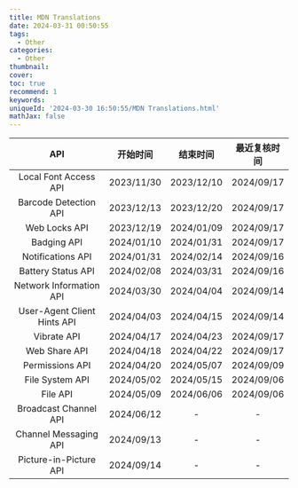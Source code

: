 ```yaml
---
title: MDN Translations
date: 2024-03-31 00:50:55
tags:
  - Other
categories:
  - Other
thumbnail:
cover:
toc: true
recommend: 1
keywords:
uniqueId: '2024-03-30 16:50:55/MDN Translations.html'
mathJax: false
---
```


|             API             |    开始时间    |    结束时间    |   最近复核时间   |
|:---------------------------:|:----------:|:----------:|:----------:|
|    Local Font Access API    | 2023/11/30 | 2023/12/10 | 2024/09/17 |
|    Barcode Detection API    | 2023/12/13 | 2023/12/20 | 2024/09/17 |
|        Web Locks API        | 2023/12/19 | 2024/01/09 | 2024/09/17 |
|         Badging API         | 2024/01/10 | 2024/01/31 | 2024/09/17 |
|      Notifications API      | 2024/01/31 | 2024/02/14 | 2024/09/16 |
|     Battery Status API      | 2024/02/08 | 2024/03/31 | 2024/09/16 |
|   Network Information API   | 2024/03/30 | 2024/04/04 | 2024/09/14 |
| User-Agent Client Hints API | 2024/04/03 | 2024/04/15 | 2024/09/14 |
|         Vibrate API         | 2024/04/17 | 2024/04/23 | 2024/09/17 |
|        Web Share API        | 2024/04/18 | 2024/04/22 | 2024/09/17 |
|       Permissions API       | 2024/04/20 | 2024/05/07 | 2024/09/09 |
|       File System API       | 2024/05/02 | 2024/05/15 | 2024/09/06 |
|          File API           | 2024/05/09 | 2024/06/06 | 2024/09/06 |
|    Broadcast Channel API    | 2024/06/12 |     -      |     -      |
|    Channel Messaging API    | 2024/09/13 |     -      |     -      |
|    Picture-in-Picture API   | 2024/09/14 |     -      |     -      |
